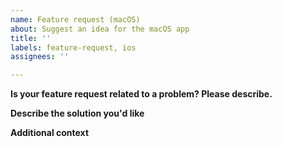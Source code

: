 ```yaml
---
name: Feature request (macOS)
about: Suggest an idea for the macOS app
title: ''
labels: feature-request, ios
assignees: ''

---
```


**Is your feature request related to a problem? Please describe.**
<!-- Please explain what you currently can't do and the advantage/use case of the requested feature. If it corresponds to an existing Issue on this GitHub repository, please list the issue number (i.e. #999) -->

**Describe the solution you'd like**


**Additional context**

